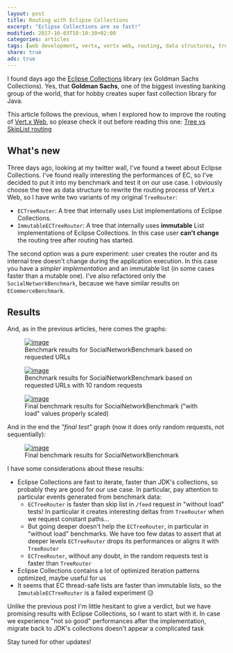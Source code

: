 ```yaml
---
layout: post
title: Routing with Eclipse Collections
excerpt: "Eclipse Collections are so fast!"
modified: 2017-10-03T10:10:30+02:00
categories: articles
tags: [web development, vertx, vertx web, routing, data structures, tree, skiplist, eclipse collections, fast list]
share: true
ads: true
---
```


I found days ago the [Eclipse Collections](https://www.eclipse.org/collections/) library (ex Goldman Sachs Collections). Yes, that **Goldman Sachs**, one of the biggest investing banking group of the world, that for hobby creates super fast collection library for Java.

This article follows the previous, when I explored how to improve the routing of [Vert.x Web](http://vertx.io/docs/vertx-web/java/), so please check it out before reading this one: [Tree vs SkipList routing](https://slinkydeveloper.github.io/articles/Routing-Tree-vs-SkipList/)

## What's new
Three days ago, looking at my twitter wall, I've found a tweet about Eclipse Collections. I've found really interesting the performances of EC, so I've decided to put it into my benchmark and test it on our use case. I obviously choose the tree as data structure to rewrite the routing process of Vert.x Web, so I have write two variants of my original `TreeRouter`:

* `ECTreeRouter`: A tree that internally uses List implementations of Eclipse Collections.
* `ImmutableECTreeRouter`: A tree that internally uses **immutable** List implementations of Eclipse Collections. In this case user **can't change** the routing tree after routing has started.

The second option was a pure experiment: user creates the router and its internal tree doesn't change during the application execution. In this case you have a _simpler implementation_ and an immutable list (in some cases faster than a mutable one). I've also refactored only the `SocialNetworkBenchmark`, because we have similar results on `ECommerceBenchmark`.

## Results
And, as in the previous articles, here comes the graphs:

<figure>
  <a href="{{ site.url }}/images/tree-vs-router-2/basic_social.png" class="image-popup"><img src="{{ site.url }}/images/tree-vs-router-2/basic_social.png" alt="image"></a>
  <figcaption>Benchmark results for SocialNetworkBenchmark based on requested URLs</figcaption>
</figure>
<figure>
  <a href="{{ site.url }}/images/tree-vs-router-2/with_load_social.png" class="image-popup"><img src="{{ site.url }}/images/tree-vs-router-2/with_load_social.png" alt="image"></a>
  <figcaption>Benchmark results for SocialNetworkBenchmark based on requested URLs with 10 random requests</figcaption>
</figure>
<figure>
  <a href="{{ site.url }}/images/tree-vs-router-2/social_complete.png" class="image-popup"><img src="{{ site.url }}/images/tree-vs-router-2/social_complete.png" alt="image"></a>
  <figcaption>Final benchmark results for SocialNetworkBenchmark ("with load" values properly scaled)</figcaption>
</figure>

And in the end the _"final test"_ graph (now it does only random requests, not sequentially):

<figure>
  <a href="{{ site.url }}/images/tree-vs-router-2/social_average.png" class="image-popup"><img src="{{ site.url }}/images/tree-vs-router-2/social_average.png" alt="image"></a>
  <figcaption>Final benchmark results for SocialNetworkBenchmark</figcaption>
</figure>

I have some considerations about these results:

* Eclipse Collections are fast to iterate, faster than JDK's collections, so probably they are good for our use case. In particular, pay attention to particular events generated from benchmark data:
  * `ECTreeRouter` is faster than skip list in `/feed` request in "without load" tests! In particular it creates interesting deltas from `TreeRouter` when we request constant paths...
  * But going deeper doesn't help the `ECTreeRouter`, in particular in "without load" benchmarks. We have too few datas to assert that at deeper levels `ECTreeRouter` drops its performances or aligns it with `TreeRouter`
  * `ECTreeRouter`, without any doubt, in the random requests test is faster than `TreeRouter`
* Eclipse Collections contains a lot of optimized iteration patterns optimized, maybe useful for us
* It seems that EC thread-safe lists are faster than immutable lists, so the `ImmutableECTreeRouter` is a failed experiment :disappointed_relieved:

Unlike the previous post I'm little hesitant to give a verdict, but we have promising results with Eclipse Collections, so I want to start with it. In case we experience "not so good" performances after the implementation, migrate back to JDK's collections doesn't appear a complicated task 

Stay tuned for other updates!

